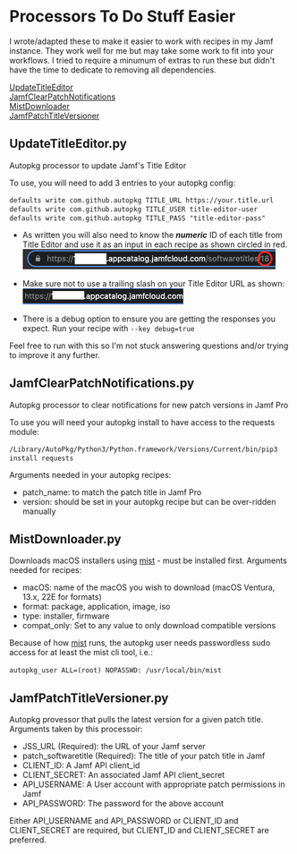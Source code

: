 # Processors To Do Stuff Easier   
I wrote/adapted these to make it easier to work with recipes in my Jamf instance. They work well for me but may take some work to fit into your workflows. I tried to require a minumum of extras to run these but didn't have the time to dedicate to removing all dependencies.  
  
[UpdateTitleEditor](https://github.com/lazymacadmin/UpdateTitleEditor#updatetitleeditorpy)  
[JamfClearPatchNotifications](https://github.com/lazymacadmin/UpdateTitleEditor#jamfclearpatchnotificationspy)  
[MistDownloader](https://github.com/lazymacadmin/UpdateTitleEditor#mistdownloaderpy)  
[JamfPatchTitleVersioner](https://github.com/lazymacadmin/UpdateTitleEditor#jamfpatchtitleversionerpy) 


## UpdateTitleEditor.py
Autopkg processor to update Jamf's Title Editor

To use, you will need to add 3 entries to your autopkg config:
```
defaults write com.github.autopkg TITLE_URL https://your.title.url 
defaults write com.github.autopkg TITLE_USER title-editor-user
defaults write com.github.autopkg TITLE_PASS "title-editor-pass"
```
- As written you will also need to know the ***numeric*** ID of each title from Title Editor and use it as an input in each recipe as shown circled in red.<br/> ![Image of the Title Editor URL](Images/TitleEditorId.png)
- Make sure not to use a trailing slash on your Title Editor URL as shown:<br/> ![Title Editor Url](Images/TitleEditorUrl.png)

- There is a debug option to ensure you are getting the responses you expect. Run your recipe with `--key debug=true`

Feel free to run with this so I'm not stuck answering questions and/or trying to improve it any further.


## JamfClearPatchNotifications.py
Autopkg processor to clear notifications for new patch versions in Jamf Pro

To use you will need your autopkg install to have access to the requests module:
```
/Library/AutoPkg/Python3/Python.framework/Versions/Current/bin/pip3 install requests
```
Arguments needed in your autopkg recipes:
- patch_name: to match the patch title in Jamf Pro
- version: should be set in your autopkg recipe but can be over-ridden manually


## MistDownloader.py
Downloads macOS installers using [mist](https://github.com/ninxsoft/mist-cli) - must be installed first.
Arguments needed for recipes:
- macOS: name of the macOS you wish to download (macOS Ventura, 13.x, 22E for formats)
- format: package, application, image, iso 
- type: installer, firmware
- compat_only: Set to any value to only download compatible versions

Because of how [mist](https://github.com/ninxsoft/mist-cli) runs, the autopkg user needs passwordless sudo access for at least the mist cli tool, i.e.:

`autopkg_user ALL=(root) NOPASSWD: /usr/local/bin/mist`

## JamfPatchTitleVersioner.py
Autopkg provessor that pulls the latest version for a given patch title. Arguments taken by this processoir:
- JSS_URL (Required): the URL of your Jamf server
- patch_softwaretitle (Required): The title of your patch title in Jamf
- CLIENT_ID: A Jamf API client_id
- CLIENT_SECRET: An associated Jamf API client_secret
- API_USERNAME: A User account with appropriate patch permissions in Jamf
- API_PASSWORD: The password for the above account

Either API_USERNAME and API_PASSWORD or CLIENT_ID and CLIENT_SECRET are required, but CLIENT_ID and CLIENT_SECRET are preferred.
